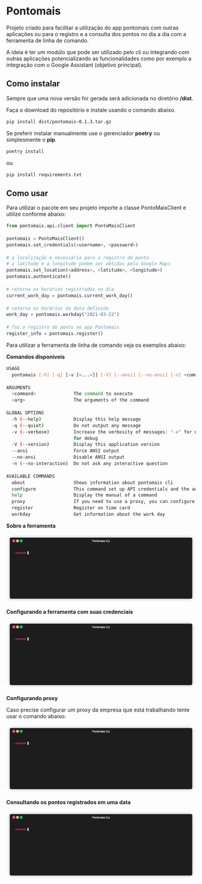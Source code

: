 # Pontomais

Projeto criado para facilitar a utilização do app pontomais com outras aplicações ou para o registro e a consulta dos pontos no dia a dia com a ferramenta de linha de comando.

A ideia é ter um modúlo que pode ser utilizado pelo cli ou integrando com outras aplicações potencializando as funcionalidades como por exemplo a integração com o Google Assistant (objetivo principal). 

## Como instalar

Sempre que uma nova versão for gerada será adicionada no diretório **/dist**.

Faça o download do repositório e instale usando o comando abaixo.

```bash
pip install dist/pontomais-0.1.3.tar.gz
```

Se preferir instalar manualmente use o gerenciador **poetry** ou simplesmente o **pip**.

```bash
poetry install
```
ou
```bash
pip install requirements.txt
```

## Como usar

Para utilizar o pacote em seu projeto importe a classe PontoMaisClient e utilize conforme abaixo:

```python
from pontomais.api.client import PontoMaisClient

pontomais = PontoMaisClient()
pontomais.set_credentials(<username>, <password>)

# a localização é necessária para o registro do ponto
# a latitude e a longitude podem ser obtidas pelo Google Maps
pontomais.set_location(<address>, <latitude>, <longitude>)
pontomais.authenticate()

# retorna os horários registrados no dia
current_work_day = pontomais.current_work_day()

# retorna os horários da data definida
work_day = pontomais.workday("2021-03-22")

# faz o registro do ponto no app Pontomais
register_info = pontomais.register()
```

Para utilizar a ferramenta de linha de comando veja os exemplos abaixo:

**Comandos disponíveis**

```bash
USAGE
  pontomais [-h] [-q] [-v [<...>]] [-V] [--ansi] [--no-ansi] [-n] <command> [<arg1>] ... [<argN>]

ARGUMENTS
  <command>              The command to execute
  <arg>                  The arguments of the command

GLOBAL OPTIONS
  -h (--help)            Display this help message
  -q (--quiet)           Do not output any message
  -v (--verbose)         Increase the verbosity of messages: "-v" for normal output, "-vv" for more verbose output and "-vvv"
                         for debug
  -V (--version)         Display this application version
  --ansi                 Force ANSI output
  --no-ansi              Disable ANSI output
  -n (--no-interaction)  Do not ask any interactive question

AVAILABLE COMMANDS
  about                  Shows information about pontomais cli
  configure              This command set up API credentials and the address used in the pontomais
  help                   Display the manual of a command
  proxy                  If you need to use a proxy, you can configure using this command
  register               Register on time card
  workday                Get information about the work day
```

**Sobre a ferramenta**

![](images/about.gif)

**Configurando a ferramenta com suas credenciais**

![](images/configure.gif)

**Configurando proxy**

Caso precise configurar um proxy da empresa que está trabalhando tente usar o comando abaixo:

![](images/proxy.gif)

**Consultando os pontos registrados em uma data**

![](images/workday.gif)